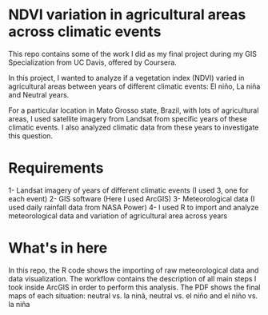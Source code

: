 # NDVI variation in agricultural areas across climatic events

This repo contains some of the work I did as my final project during my GIS Specialization from UC Davis, offered by Coursera.

In this project, I wanted to analyze if a vegetation index (NDVI) varied in agricultural areas between years of different climatic events: El niño, La niña and Neutral years.

For a particular location in Mato Grosso state, Brazil, with lots of agricultural areas, I used satellite imagery from Landsat from specific years of these climatic events.
I also analyzed climatic data from these years to investigate this question.


# Requirements
1- Landsat imagery of years of different climatic events (I used 3, one for each event)
2- GIS software (Here I used ArcGIS)
3- Meteorological data (I used daily rainfall data from NASA Power)
4- I used R to import and analyze meteorological data and variation of agricultural area across years


# What's in here
In this repo, the R code shows the importing of raw meteorological data and data visualization.
The workflow contains the description of all main steps I took inside ArcGIS in order to perform this analysis.
The PDF shows the final maps of each situation: neutral vs. la ninã, neutral vs. el niño and el niño vs. la niña
